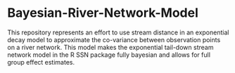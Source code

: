 # Bayesian-River-Network-Model

This repository represents an effort to use stream distance in an exponential decay model to approximate the co-variance between observation points on a river network. This model makes the exponential tail-down stream network model in the R SSN package fully bayesian and allows for full group effect estimates.
